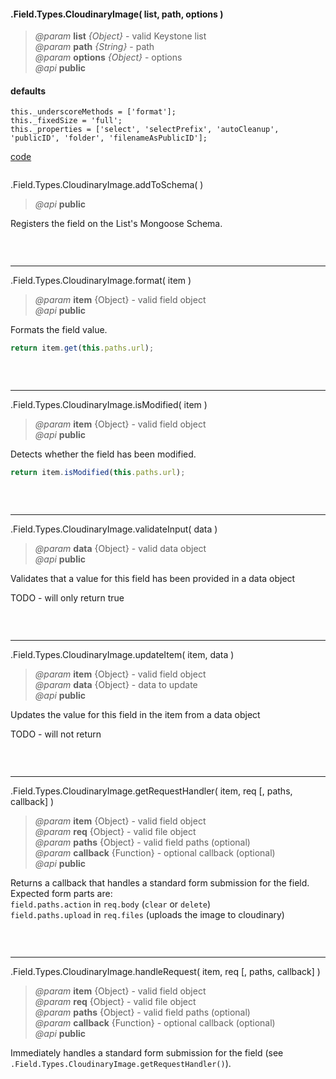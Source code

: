 #### .Field.Types.CloudinaryImage( list, path, options )  
> *@param* **list** _{Object}_  - valid Keystone list   
> *@param* **path** _{String}_  - path   
> *@param* **options** _{Object}_  - options   
> *@api* **public**  

<div class="code-header"> <h4>defaults</h4></div><pre class=" language-javascript"><code class="language-javascript">this._underscoreMethods = ['format'];
this._fixedSize = 'full';
this._properties = ['select', 'selectPrefix', 'autoCleanup', 'publicID', 'folder', 'filenameAsPublicID'];
</code></pre>

<div class="code-header addGitHubLink" data-file="fields/types/cloudinaryimage/CloudinaryImageType.js"> <a href="#" class="loadCode"> code</a></div><pre class=" language-javascript hideCode api"></pre> 

  
<span class="subMethod"> .Field.Types.CloudinaryImage.addToSchema(  ) </span>  
> *@api* **public**     

Registers the field on the List's Mongoose Schema.  
<div class="code-header addGitHubLink" data-file="fields/types/cloudinaryimage/CloudinaryImageType.js#L56-L270"> &nbsp;</div><pre class=" language-javascript hideCode api"></pre> 

---

<span class="subMethod"> .Field.Types.CloudinaryImage.format( item ) </span>  
> *@param* **item** {Object} - valid field object   
> *@api* **public**     

Formats the field value.
```javascript
return item.get(this.paths.url);
```
<div class="code-header addGitHubLink" data-file="fields/types/cloudinaryimage/CloudinaryImageType.js#L273-L281"> &nbsp;</div><pre class=" language-javascript hideCode api"></pre> 

---
<span class="subMethod"> .Field.Types.CloudinaryImage.isModified( item ) </span> 
> *@param* **item** {Object} - valid field object   
> *@api* **public**    

Detects whether the field has been modified.  
```javascript
return item.isModified(this.paths.url);
```
<div class="code-header addGitHubLink" data-file="fields/types/cloudinaryimage/CloudinaryImageType.js#L284-L292">&nbsp; </div><pre class=" language-javascript hideCode api"></pre> 

---
<span class="subMethod"> .Field.Types.CloudinaryImage.validateInput( data )  </span> 
> *@param* **data** {Object} - valid data object  
> *@api* **public**   
 

Validates that a value for this field has been provided in a data object 
<p class="warning-note"> TODO - will only return true</p>

<div class="code-header addGitHubLink" data-file="fields/types/cloudinaryimage/CloudinaryImageType.js#L295-L304"> &nbsp;</div><pre class=" language-javascript hideCode api"></pre> 


---
<span class="subMethod"> .Field.Types.CloudinaryImage.updateItem( item, data )  </span> 
> *@param* **item** {Object} - valid field object  
> *@param* **data** {Object} - data to update  
> *@api* **public**  

Updates the value for this field in the item from a data object 

<p class="warning-note"> TODO - will not return</p>


<div class="code-header addGitHubLink" data-file="fields/types/cloudinaryimage/CloudinaryImageType.js#L307-L329"> &nbsp;</div><pre class=" language-javascript hideCode api"></pre> 


---
<span class="subMethod"> .Field.Types.CloudinaryImage.getRequestHandler( item, req [, paths, callback] )  </span>
> *@param* **item** {Object} - valid field object  
> *@param* **req** {Object} - valid file object  
> *@param* **paths** {Object} - valid field paths (optional)  
> *@param* **callback** {Function} - optional callback (optional)  
> *@api* **public**  

Returns a callback that handles a standard form submission for the field.  
Expected form parts are:  
`field.paths.action` in `req.body` (`clear` or `delete`)  
`field.paths.upload` in `req.files` (uploads the image to cloudinary)  
<div class="code-header addGitHubLink" data-file="fields/types/cloudinaryimage/CloudinaryImageType.js#L332-L446">&nbsp; </div><pre class=" language-javascript hideCode api"></pre> 

---
<span class="subMethod"> .Field.Types.CloudinaryImage.handleRequest( item, req [, paths, callback] )  </span> 
> *@param* **item** {Object} - valid field object  
> *@param* **req** {Object} - valid file object  
> *@param* **paths** {Object} - valid field paths (optional)  
> *@param* **callback** {Function} - optional callback (optional)  
> *@api* **public**  

Immediately handles a standard form submission for the field (see `.Field.Types.CloudinaryImage.getRequestHandler()`).  

<div class="code-header addGitHubLink" data-file="fields/types/cloudinaryimage/CloudinaryImageType.js#L449-L457"> &nbsp;</div><pre class=" language-javascript hideCode api"></pre> 
 




